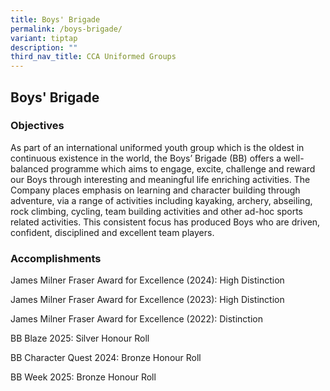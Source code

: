 ```yaml
---
title: Boys' Brigade
permalink: /boys-brigade/
variant: tiptap
description: ""
third_nav_title: CCA Uniformed Groups
---
```

<h2>Boys' Brigade</h2>
<h3>Objectives</h3>
<p>As part of an international uniformed youth group which is the oldest
in continuous existence in the world, the Boys’ Brigade (BB) offers a well-balanced
programme which aims to engage, excite, challenge and reward our Boys through
interesting and meaningful life enriching activities. The Company places
emphasis on learning and character building through adventure, via a range
of activities including kayaking, archery, abseiling, rock climbing, cycling,
team building activities and other ad-hoc sports related activities. This
consistent focus has produced Boys who are driven, confident, disciplined
and excellent team players.</p>
<h3>Accomplishments</h3>
<p>James Milner Fraser Award for Excellence (2024): High Distinction</p>
<p>James Milner Fraser Award for Excellence (2023): High Distinction</p>
<p>James Milner Fraser Award for Excellence (2022): Distinction</p>
<p>BB Blaze 2025: Silver Honour Roll</p>
<p>BB Character Quest 2024: Bronze Honour Roll</p>
<p>BB Week 2025: Bronze Honour Roll</p>
<p></p>